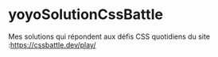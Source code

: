 # yoyoSolutionCssBattle

Mes solutions qui répondent aux défis CSS quotidiens du site :https://cssbattle.dev/play/
